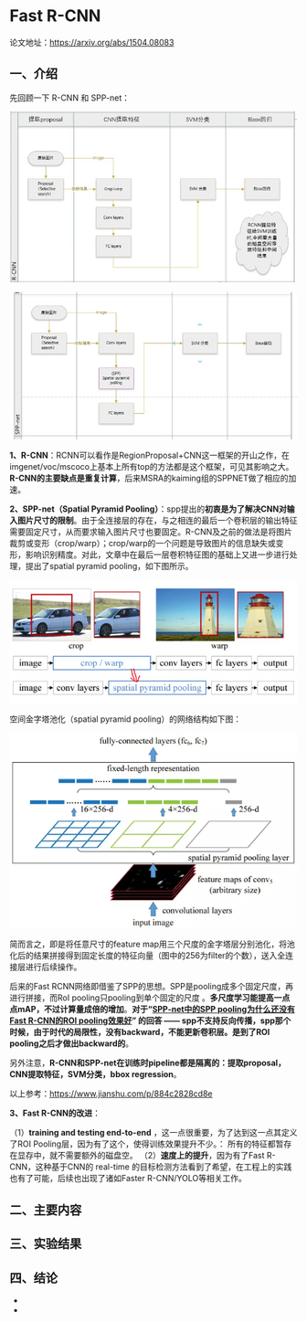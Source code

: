 # Fast R-CNN

论文地址：https://arxiv.org/abs/1504.08083



## 一、介绍

先回顾一下 R-CNN 和 SPP-net：

![这里随便写文字](https://github.com/clw5180/CV_Paper/blob/master/res/FastRCNN/1.jpg)

![这里随便写文字](https://github.com/clw5180/CV_Paper/blob/master/res/FastRCNN/2.jpg)



**1、R-CNN**：RCNN可以看作是RegionProposal+CNN这一框架的开山之作，在imgenet/voc/mscoco上基本上所有top的方法都是这个框架，可见其影响之大。**R-CNN的主要缺点是重复计算**，后来MSRA的kaiming组的SPPNET做了相应的加速。



**2、SPP-net（Spatial Pyramid Pooling）**：spp提出的**初衷是为了解决CNN对输入图片尺寸的限制**。由于全连接层的存在，与之相连的最后一个卷积层的输出特征需要固定尺寸，从而要求输入图片尺寸也要固定。R-CNN及之前的做法是将图片裁剪或变形（crop/warp）；crop/warp的一个问题是导致图片的信息缺失或变形，影响识别精度。对此，文章中在最后一层卷积特征图的基础上又进一步进行处理，提出了spatial pyramid pooling，如下图所示。

![这里随便写文字](https://github.com/clw5180/CV_Paper/blob/master/res/FastRCNN/3.png)

空间金字塔池化（spatial pyramid pooling）的网络结构如下图：

![这里随便写文字](https://github.com/clw5180/CV_Paper/blob/master/res/FastRCNN/4.png)

简而言之，即是将任意尺寸的feature map用三个尺度的金字塔层分别池化，将池化后的结果拼接得到固定长度的特征向量（图中的256为filter的个数），送入全连接层进行后续操作。

后来的Fast RCNN网络即借鉴了SPP的思想。SPP是pooling成多个固定尺度，再进行拼接，而RoI pooling只pooling到单个固定的尺度 。**多尺度学习能提高一点点mAP，不过计算量成倍的增加**。**对于“[SPP-net中的SPP pooling为什么还没有Fast R-CNN的ROI pooling效果好](https://blog.csdn.net/WYXHAHAHA123/article/details/86163140)” 的回答 —— spp不支持反向传播，spp那个时候，由于时代的局限性，没有backward，不能更新卷积层。是到了ROI pooling之后才做出backward的**。

另外注意，**R-CNN和SPP-net在训练时pipeline都是隔离的：提取proposal，CNN提取特征，SVM分类，bbox regression**。

以上参考：https://www.jianshu.com/p/884c2828cd8e



**3、Fast R-CNN的改进**：

（1）**training and testing end-to-end** ，这一点很重要，为了达到这一点其定义了ROI Pooling层，因为有了这个，使得训练效果提升不少。： 所有的特征都暂存在显存中，就不需要额外的磁盘空。
（2）**速度上的提升**，因为有了Fast R-CNN，这种基于CNN的 real-time 的目标检测方法看到了希望，在工程上的实践也有了可能，后续也出现了诸如Faster R-CNN/YOLO等相关工作。



## 二、主要内容









## 三、实验结果





## 四、结论

* 
* 

&emsp;